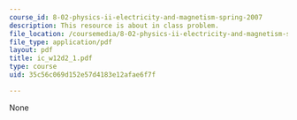 ```yaml
---
course_id: 8-02-physics-ii-electricity-and-magnetism-spring-2007
description: This resource is about in class problem.
file_location: /coursemedia/8-02-physics-ii-electricity-and-magnetism-spring-2007/35c56c069d152e57d4183e12afae6f7f_ic_w12d2_1.pdf
file_type: application/pdf
layout: pdf
title: ic_w12d2_1.pdf
type: course
uid: 35c56c069d152e57d4183e12afae6f7f

---
```

None